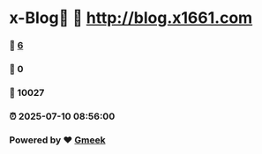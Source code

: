 # x-Blog🍃 :link: http://blog.x1661.com 
### :page_facing_up: [6](http://blog.x1661.com/tag.html) 
### :speech_balloon: 0 
### :hibiscus: 10027 
### :alarm_clock: 2025-07-10 08:56:00 
### Powered by :heart: [Gmeek](https://github.com/Meekdai/Gmeek)
